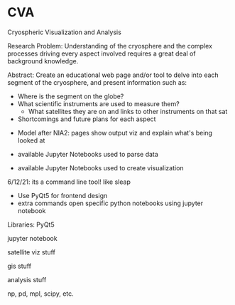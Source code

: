 # CVA
Cryospheric Visualization and Analysis

Research Problem: Understanding of the cryosphere and the complex processes driving every aspect involved requires a great deal of background knowledge.

Abstract: Create an educational web page and/or tool to delve into each segment of the cryosphere, and present information such as:
- Where is the segment on the globe?
- What scientific instruments are used to measure them?
  - What satellites they are on and links to other instruments on that sat
- Shortcomings and future plans for each aspect


* Model after NIA2: pages show output viz and explain what's being looked at

* available Jupyter Notebooks used to parse data
* available Jupyter Notebooks used to create visualization



6/12/21: its a command line tool! like sleap

* Use PyQt5 for frontend design
* extra commands open specific python notebooks using jupyter notebook



Libraries:
PyQt5

jupyter notebook

satellite viz stuff

gis stuff

analysis stuff

np, pd, mpl, scipy, etc. 
